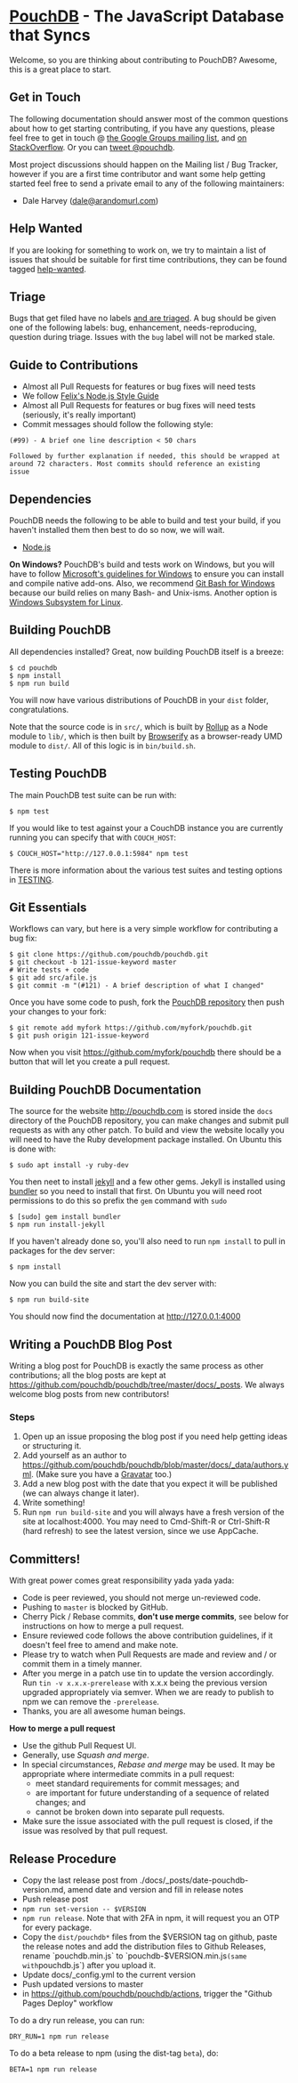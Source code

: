 [PouchDB](http://pouchdb.com/) - The JavaScript Database that Syncs
==================================================

Welcome, so you are thinking about contributing to PouchDB? Awesome, this is a great place to start.

Get in Touch
------------

The following documentation should answer most of the common questions about how to get starting contributing, if you have any questions, please feel free to get in touch @ [the Google Groups mailing list](https://groups.google.com/forum/#!forum/pouchdb), and [on StackOverflow](http://stackoverflow.com/questions/tagged/pouchdb). Or you can [tweet @pouchdb](http://twitter.com/pouchdb).

Most project discussions should happen on the Mailing list / Bug Tracker, however if you are a first time contributor and want some help getting started feel free to send a private email to any of the following maintainers:

 * Dale Harvey (dale@arandomurl.com)

Help Wanted
----------------

If you are looking for something to work on, we try to maintain a list of issues that should be suitable for first time contributions, they can be found tagged [help-wanted](https://github.com/pouchdb/pouchdb/issues?labels=help-wanted&state=open).

Triage
----------------

Bugs that get filed have no labels [and are triaged](https://github.com/pouchdb/pouchdb/issues?q=is%3Aissue+is%3Aopen+no%3Alabel). A bug should be given one of the following labels: bug, enhancement, needs-reproducing, question during triage. Issues with the `bug` label will not be marked stale.


Guide to Contributions
--------------------------------------

  * Almost all Pull Requests for features or bug fixes will need tests
  * We follow [Felix's Node.js Style Guide](https://github.com/felixge/node-style-guide)
  * Almost all Pull Requests for features or bug fixes will need tests (seriously, it's really important)
  * Commit messages should follow the following style:

```
(#99) - A brief one line description < 50 chars

Followed by further explanation if needed, this should be wrapped at
around 72 characters. Most commits should reference an existing
issue
```

Dependencies
--------------------------------------

PouchDB needs the following to be able to build and test your build, if you haven't installed them then best to do so now, we will wait.

  * [Node.js](http://nodejs.org/)

**On Windows?** PouchDB's build and tests work on Windows, but you will have to follow [Microsoft's guidelines for Windows](https://github.com/Microsoft/nodejs-guidelines/blob/master/windows-environment.md#environment-setup-and-configuration) to ensure you can install and compile native add-ons. Also, we recommend [Git Bash for Windows](https://git-scm.com/download/win) because our build relies on many Bash- and Unix-isms. Another option is [Windows Subsystem for Linux](https://en.wikipedia.org/wiki/Windows_Subsystem_for_Linux).

Building PouchDB
--------------------------------------

All dependencies installed? Great, now building PouchDB itself is a breeze:

    $ cd pouchdb
    $ npm install
    $ npm run build

You will now have various distributions of PouchDB in your `dist` folder, congratulations.

Note that the source code is in `src/`, which is built by [Rollup](http://rollupjs.org/) as a
Node module to `lib/`, which is then built by [Browserify](http://browserify.com/) as a browser-ready
UMD module to `dist/`. All of this logic is in `bin/build.sh`.

Testing PouchDB
--------------------------------------

The main PouchDB test suite can be run with:

    $ npm test

If you would like to test against your a CouchDB instance you are currently running you can specify that with `COUCH_HOST`:

    $ COUCH_HOST="http://127.0.0.1:5984" npm test

There is more information about the various test suites and testing options in [TESTING](./TESTING.md).

Git Essentials
--------------------------------------

Workflows can vary, but here is a very simple workflow for contributing a bug fix:

    $ git clone https://github.com/pouchdb/pouchdb.git
    $ git checkout -b 121-issue-keyword master
    # Write tests + code
    $ git add src/afile.js
    $ git commit -m "(#121) - A brief description of what I changed"

Once you have some code to push, fork the [PouchDB repository](https://github.com/pouchdb/pouchdb) then push your changes to your fork:

    $ git remote add myfork https://github.com/myfork/pouchdb.git
    $ git push origin 121-issue-keyword

Now when you visit https://github.com/myfork/pouchdb there should be a button that will let you create a pull request.

Building PouchDB Documentation
--------------------------------------

The source for the website http://pouchdb.com is stored inside the `docs` directory of the PouchDB repository, you can make changes and submit pull requests as with any other patch. To build and view the website locally you will need to have the Ruby development package installed.
On Ubuntu this is done with:

    $ sudo apt install -y ruby-dev

You then neet to install [jekyll](http://jekyllrb.com/) and a few other gems. Jekyll is installed using [bundler](http://bundler.io/) so you need to install that first.
On Ubuntu you will need root permissions to do this so prefix the ```gem``` command with ```sudo```

    $ [sudo] gem install bundler
    $ npm run install-jekyll

If you haven't already done so, you'll also need to run `npm install` to pull in packages for the dev server:

    $ npm install

Now you can build the site and start the dev server with:

    $ npm run build-site

You should now find the documentation at http://127.0.0.1:4000

Writing a PouchDB Blog Post
--------------------------------------

Writing a blog post for PouchDB is exactly the same process as other contributions; all the blog posts are kept at https://github.com/pouchdb/pouchdb/tree/master/docs/_posts. We always welcome blog posts from new contributors!

### Steps

1. Open up an issue proposing the blog post if you need help getting ideas or structuring it.
2. Add yourself as an author to https://github.com/pouchdb/pouchdb/blob/master/docs/_data/authors.yml. (Make sure you have a [Gravatar](http://en.gravatar.com/) too.)
3. Add a new blog post with the date that you expect it will be published (we can always change it later).
4. Write something!
5. Run `npm run build-site` and you will always have a fresh version of the site at localhost:4000. You may need to Cmd-Shift-R or Ctrl-Shift-R (hard refresh) to see the latest version, since we use AppCache.

Committers!
--------------

With great power comes great responsibility yada yada yada:

 * Code is peer reviewed, you should not merge un-reviewed code.
 * Pushing to `master` is blocked by GitHub.
 * Cherry Pick / Rebase commits, **don't use merge commits**, see below for instructions on how to
 merge a pull request.
 * Ensure reviewed code follows the above contribution guidelines, if it doesn't feel free to amend and make note.
 * Please try to watch when Pull Requests are made and review and / or commit them in a timely manner.
 * After you merge in a patch use tin to update the version accordingly. Run `tin -v x.x.x-prerelease` with x.x.x being the previous version upgraded appropriately via semver. When we are ready to publish to npm we can remove the `-prerelease`.
 * Thanks, you are all awesome human beings.

**How to merge a pull request**
  * Use the github Pull Request UI.
  * Generally, use _Squash and merge_.
  * In special circumstances, _Rebase and merge_ may be used.  It may be appropriate where intermediate commits in a pull request:
    * meet standard requirements for commit messages; and
    * are important for future understanding of a sequence of related changes; and
    * cannot be broken down into separate pull requests.
  * Make sure the issue associated with the pull request is closed, if the issue was resolved by that pull request.

Release Procedure
-----------------

 * Copy the last release post from ./docs/_posts/date-pouchdb-version.md, amend date and version and fill in release notes
 * Push release post
 * `npm run set-version -- $VERSION`
 * `npm run release`. Note that with 2FA in npm, it will request you an OTP for every package.
 * Copy the `dist/pouchdb*` files from the $VERSION tag on github, paste the release notes and add the distribution files to Github Releases, rename `pouchdb.min.js` to `pouchdb-$VERSION.min.js` (same with `pouchdb.js`) after you upload it.
 * Update docs/_config.yml to the current version
 * Push updated versions to master
 * in https://github.com/pouchdb/pouchdb/actions, trigger the "Github Pages Deploy" workflow

To do a dry run release, you can run:

    DRY_RUN=1 npm run release

To do a beta release to npm (using the dist-tag `beta`), do:

    BETA=1 npm run release
